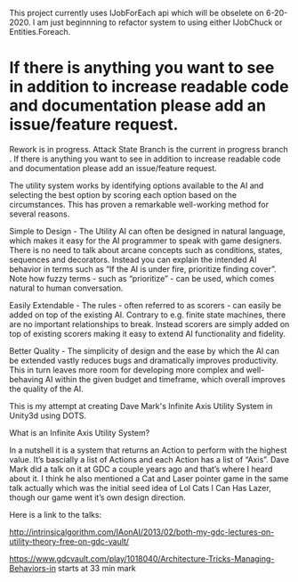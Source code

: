 This project currently uses IJobForEach api which will be obselete on 6-20-2020.
I am just beginnning to refactor system to using either IJobChuck or Entities.Foreach. 

If there is anything you want to see in addition to increase readable code and documentation please add an issue/feature request.
=======

Rework is in progress. Attack State Branch is the current in progress branch . If there is anything you want to see in addition to increase readable code and documentation please add an issue/feature request.

The utility system works by identifying options available to the AI and selecting the best option by scoring each option based on the circumstances. This has proven a remarkable well-working method for several reasons.

Simple to Design - The Utility AI can often be designed in natural language, which makes it easy for the AI programmer to speak with game designers. There is no need to talk about arcane concepts such as conditions, states, sequences and decorators. Instead you can explain the intended AI behavior in terms such as “If the AI is under fire, prioritize finding cover”. Note how fuzzy terms - such as “prioritize” - can be used, which comes natural to human conversation.

Easily Extendable - The rules - often referred to as scorers - can easily be added on top of the existing AI. Contrary to e.g. finite state machines, there are no important relationships to break. Instead scorers are simply added on top of existing scorers making it easy to extend AI functionality and fidelity.

Better Quality - The simplicity of design and the ease by which the AI can be extended vastly reduces bugs and dramatically improves productivity. This in turn leaves more room for developing more complex and well-behaving AI within the given budget and timeframe, which overall improves the quality of the AI.

This is my attempt at creating Dave Mark's Infinite Axis Utility System in Unity3d using DOTS.

What is an Infinite Axis Utility System?

In a nutshell it is a system that returns an Action to perform with the highest value. It’s bascially a list of Actions and each Action has a list of “Axis”. Dave Mark did a talk on it at GDC a couple years ago and that’s where I heard about it. I think he also mentioned a Cat and Laser pointer game in the same talk actually which was the initial seed idea of Lol Cats I Can Has Lazer, though our game went it’s own design direction.

Here is a link to the talks:

http://intrinsicalgorithm.com/IAonAI/2013/02/both-my-gdc-lectures-on-utility-theory-free-on-gdc-vault/

https://www.gdcvault.com/play/1018040/Architecture-Tricks-Managing-Behaviors-in starts at 33 min mark




